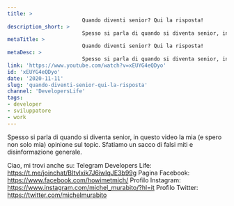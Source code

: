 ```yaml
---
title: > 
                        Quando diventi senior? Qui la risposta!
description_short: > 
                        Spesso si parla di quando si diventa senior, in questo video la mia (e spero non solo mia) opinione sul topic. Sfatiamo un sacco di ...
metaTitle: > 
                        Quando diventi senior? Qui la risposta!
metaDesc: > 
                        Spesso si parla di quando si diventa senior, in questo video la mia (e spero non solo mia) opinione sul topic. Sfatiamo un sacco di ...
link: 'https://www.youtube.com/watch?v=xEUYG4eQDyo'
id: 'xEUYG4eQDyo'
date: '2020-11-11'
slug: 'quando-diventi-senior-qui-la-risposta'
channel: 'DevelopersLife'
tags: 
- developer
- sviluppatore
- work
---
```

Spesso si parla di quando si diventa senior, in questo video la mia (e spero non solo mia) opinione sul topic.
Sfatiamo un sacco di falsi miti e disinformazione generale.

Ciao, mi trovi anche su:
Telegram Developers Life: https://t.me/joinchat/BItvlxik7J6iwIqJE3b99g
Pagina Facebook: https://www.facebook.com/howimetmich/
Profilo Instagram: https://www.instagram.com/michel_murabito/?hl=it
Profilo Twitter: https://twitter.com/michelmurabito